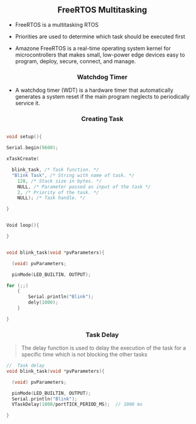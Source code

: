 <h2 align="Center"> FreeRTOS Multitasking </h2>

- FreeRTOS is a multitasking RTOS

- Priorities are used to determine which task should be executed first

- Amazone FreeRTOS is a real-time operating system kernel for microcontrollers that makes small, low-power edge devices easy to program, deploy, secure, connect, and manage.

<h3 align="Center"> Watchdog Timer </h3>

- A watchdog timer (WDT) is a hardware timer that automatically generates a system reset if the main program neglects to periodically service it.

<h3 align="Center"> Creating Task </h3>

```C++

void setup(){

Serial.begin(9600);

xTaskCreate(

  blink_task, /* Task function. */
  "Blink Task", /* String with name of task. */
    128, /* Stack size in bytes. */
    NULL, /* Parameter passed as input of the task */
    2, /* Priority of the task. */
    NULL); /* Task handle. */

}


Void loop(){

}


void blink_task(void *pvParameters){

  (void) pvParameters;

  pinMode(LED_BUILTIN, OUTPUT);

for (;;)
    {
        Serial.println("Blink");
        dely(1000);
    }

}
```

<h3 align="Center"> Task Delay </h3>

> The delay function is used to delay the execution of the task for a specific time which is not blocking the other tasks


```C++
//  Task delay
void blink_task(void *pvParameters){

  (void) pvParameters;

  pinMode(LED_BUILTIN, OUTPUT);
  Serial.println("Blink");
  VTaskDelay(1000/portTICK_PERIOD_MS);  // 1000 ms

}



    


```
